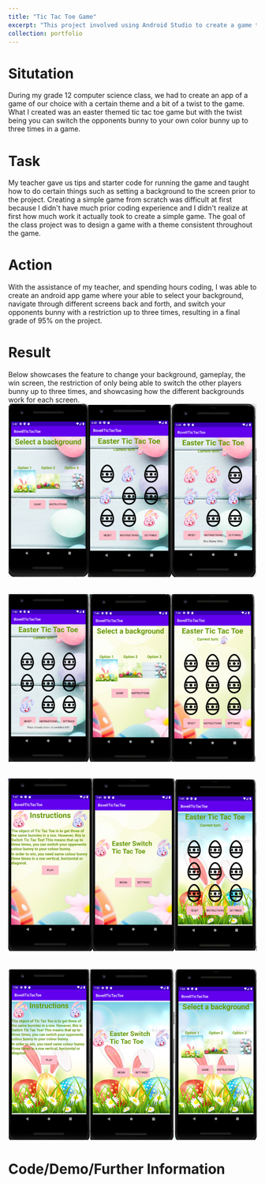 ```yaml
---
title: "Tic Tac Toe Game"
excerpt: "This project involved using Android Studio to create a game that can be played against another person. <br/><img src='/images/tictactoe.png'>"
collection: portfolio
---
```


Situtation
======
During my grade 12 computer science class, we had to create an app of a game of our choice with a certain theme and a bit of a twist to the game. What I created was an easter themed tic tac toe game but with the twist being you can switch the opponents bunny to your own color bunny up to three times in a game.

Task
======
My teacher gave us tips and starter code for running the game and taught how to do certain things such as setting a background to the screen prior to the project. Creating a simple game from scratch was difficult at first because I didn't have much prior coding experience and I didn't realize at first how much work it actually took to create a simple game. The goal of the class project was to design a game with a theme consistent throughout the game.

Action
======
With the assistance of my teacher, and spending hours coding, I was able to create an android app game where your able to select your background, navigate through different screens back and forth, and switch your opponents bunny with a restriction up to three times, resulting in a final grade of 95% on the project.

Result
======
Below showcases the feature to change your background, gameplay, the win screen, the restriction of only being able to switch the other players bunny up to three times, and showcasing how the different backgrounds work for each screen.
<br/><img src='/images/tictactoe2.png'>

<br/><img src='/images/tictactoe3.png'>

<br/><img src='/images/tictactoe4.png'>

<br/><img src='/images/tictactoe5.png'>

Code/Demo/Further Information
======



